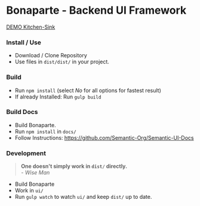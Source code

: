 # Bonaparte - Backend UI Framework

[DEMO Kitchen-Sink](https://github.dowjones.net/pages/adrianp/bonaparte/dist/examples/kitchen-sink)

### Install / Use

- Download / Clone Repository
- Use files in `dist/dist/` in your project.

### Build

- Run `npm install` (select _No_ for all options for fastest result)
- If already Installed: Run `gulp build` 

### Build Docs 

- Build Bonaparte.
- Run `npm install` in `docs/`
- Follow Instructions: https://github.com/Semantic-Org/Semantic-UI-Docs

### Development

> __One doesn't simply work in `dist/` directly.__ <br>
> _- Wise Man_

- Build Bonaparte 
- Work in `ui/`
- Run `gulp watch` to watch `ui/` and keep `dist/` up to date.
